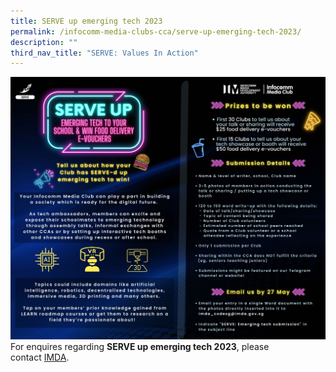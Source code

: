```yaml
---
title: SERVE up emerging tech 2023
permalink: /infocomm-media-clubs-cca/serve-up-emerging-tech-2023/
description: ""
third_nav_title: "SERVE: Values In Action"
---
```



![](/images/Icmclub/serve%20edm%20%20internal%20(bigger).jpg)
For enquires regarding **SERVE up emerging tech 2023**, please contact [IMDA](mailto:IMDA_CODESG@imda.gov.sg).